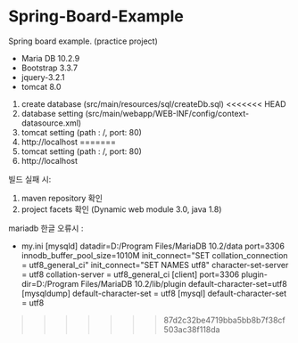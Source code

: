 # Spring-Board-Example
Spring board example. (practice project)

- Maria DB 10.2.9
- Bootstrap 3.3.7
- jquery-3.2.1
- tomcat 8.0


1. create database (src/main/resources/sql/createDb.sql)
<<<<<<< HEAD
2. database setting (src/main/webapp/WEB-INF/config/context-datasource.xml)
3. tomcat setting (path : /, port: 80)
4. http://localhost
=======
2. tomcat setting (path : /, port: 80)
3. http://localhost

빌드 실패 시: 
1. maven repository 확인
2. project facets 확인 (Dynamic web module 3.0, java 1.8)

mariadb 한글 오류시 :
- my.ini
[mysqld]
datadir=D:/Program Files/MariaDB 10.2/data
port=3306
innodb_buffer_pool_size=1010M
init_connect="SET collation_connection = utf8_general_ci"
init_connect="SET NAMES utf8"
character-set-server = utf8
collation-server = utf8_general_ci
[client]
port=3306
plugin-dir=D:/Program Files/MariaDB 10.2/lib/plugin
default-character-set=utf8
[mysqldump]
default-character-set = utf8 
[mysql]
default-character-set = utf8
>>>>>>> 87d2c32be4719bba5bb8b7f38cf503ac38f118da
